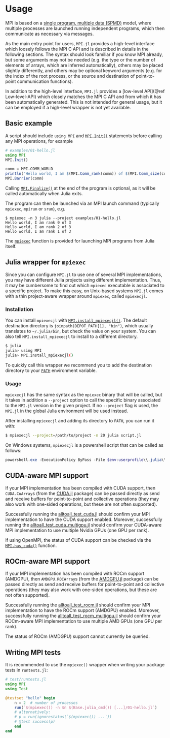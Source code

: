 # Usage

MPI is based on a [single program, multiple data (SPMD)](https://en.wikipedia.org/wiki/SPMD) model, where multiple processes are launched running independent programs, which then communicate as necessary via messages.

As the main entry point for users, `MPI.jl` provides a high-level interface which loosely follows the MPI C API and is described in details in the following sections.
The syntax should look familiar if you know MPI already, but some arguments may not be needed (e.g. the type or the number of elements of arrays, which are inferred automatically), others may be placed slightly differently, and others may be optional keyword arguments (e.g. for the index of the root process, or the source and destination of point-to-point communication functions).

In addition to the high-level interface, `MPI.jl` provides a [low-level API](@ref Low-level-API) which closely matches the MPI C API and from which it has been automatically generated.
This is not intended for general usage, but it can be employed if a high-level wrapper is not yet available.

## Basic example

A script should include `using MPI` and [`MPI.Init()`](@ref) statements before calling any MPI operations, for example

```julia
# examples/01-hello.jl
using MPI
MPI.Init()

comm = MPI.COMM_WORLD
println("Hello world, I am $(MPI.Comm_rank(comm)) of $(MPI.Comm_size(comm))")
MPI.Barrier(comm)
```

Calling [`MPI.Finalize()`](@ref) at the end of the program is optional, as it will be called automatically when Julia exits.

The program can then be launched via an MPI launch command (typically `mpiexec`, `mpirun` or `srun`), e.g.
```
$ mpiexec -n 3 julia --project examples/01-hello.jl
Hello world, I am rank 0 of 3
Hello world, I am rank 2 of 3
Hello world, I am rank 1 of 3
```

The [`mpiexec`](@ref) function is provided for launching MPI programs from Julia itself.


## Julia wrapper for `mpiexec`

Since you can configure `MPI.jl` to use one of several MPI implementations, you
may have different Julia projects using different implementation.  Thus, it may
be cumbersome to find out which `mpiexec` executable is associated to a specific
project.  To make this easy, on Unix-based systems `MPI.jl` comes with a thin
project-aware wrapper around `mpiexec`, called `mpiexecjl`.

### Installation

You can install `mpiexecjl` with [`MPI.install_mpiexecjl()`](@ref).  The default
destination directory is `joinpath(DEPOT_PATH[1], "bin")`, which usually
translates to `~/.julia/bin`, but check the value on your system.  You can also
tell `MPI.install_mpiexecjl` to install to a different directory.

```sh
$ julia
julia> using MPI
julia> MPI.install_mpiexecjl()
```

To quickly call this wrapper we recommend you to add the destination directory
to your [`PATH`](https://en.wikipedia.org/wiki/PATH_(variable)) environment
variable.

### Usage

`mpiexecjl` has the same syntax as the `mpiexec` binary that will be called, but
it takes in addition a `--project` option to call the specific binary associated
to the `MPI.jl` version in the given project.  If no `--project` flag is used,
the `MPI.jl` in the global Julia environment will be used instead.

After installing `mpiexecjl` and adding its directory to `PATH`, you can run it
with:

```sh
$ mpiexecjl --project=/path/to/project -n 20 julia script.jl
```

On Windows systems, `mpiexecjl` is a powershell script that can be called as
follows:

```powershell
powershell.exe -ExecutionPolicy ByPass -File $env:userprofile\\.julia\\bin\\mpiexecjl.ps1 --project=/path/to/project -n 20 julia script.jl
```

## CUDA-aware MPI support

If your MPI implementation has been compiled with CUDA support, then `CUDA.CuArray`s (from the
[CUDA.jl](https://github.com/JuliaGPU/CUDA.jl) package) can be passed directly as
send and receive buffers for point-to-point and collective operations (they may also work with one-sided operations, but these are not often supported).

Successfully running the [alltoall\_test\_cuda.jl](https://gist.github.com/luraess/0063e90cb08eb2208b7fe204bbd90ed2) 
should confirm your MPI implementation to have the CUDA support enabled. Moreover, successfully running the 
[alltoall\_test\_cuda\_multigpu.jl](https://gist.github.com/luraess/ed93cc09ba04fe16f63b4219c1811566) should confirm 
your CUDA-aware MPI implementation to use multiple Nvidia GPUs (one GPU per rank).

If using OpenMPI, the status of CUDA support can be checked via the
[`MPI.has_cuda()`](@ref) function.

## ROCm-aware MPI support

If your MPI implementation has been compiled with ROCm support (AMDGPU), then `AMDGPU.ROCArray`s (from the
[AMDGPU.jl](https://github.com/JuliaGPU/AMDGPU.jl) package) can be passed directly as send and receive buffers for point-to-point and collective operations (they may also work with one-sided operations, but these are not often supported).

Successfully running the [alltoall\_test\_rocm.jl](https://gist.github.com/luraess/c228ec08629737888a18c6a1e397643c) 
should confirm your MPI implementation to have the ROCm support (AMDGPU) enabled. Moreover, successfully running the 
[alltoall\_test\_rocm\_multigpu.jl](https://gist.github.com/luraess/a47931d7fb668bd4348a2c730d5489f4) should confirm 
your ROCm-aware MPI implementation to use multiple AMD GPUs (one GPU per rank).

The status of ROCm (AMDGPU) support cannot currently be queried.

## Writing MPI tests

It is recommended to use the `mpiexec()` wrapper when writing your package tests in `runtests.jl`:

```julia
# test/runtests.jl
using MPI
using Test

@testset "hello" begin
    n = 2  # number of processes
    run(`$(mpiexec()) -n $n $(Base.julia_cmd()) [...]/01-hello.jl`)
    # alternatively:
    # p = run(ignorestatus(`$(mpiexec()) ...`))
    # @test success(p)
    end
end
```
